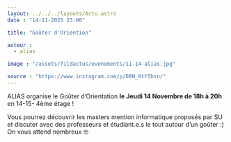 ```yaml
---
layout: ../../../layouts/Actu.astro
date : "14-11-2025 23:00"

title: "Goûter d'Oriention"

auteur :
  - alias

image : "/assets/fildactus/evenements/11-14-alias.jpg"

source : "https://www.instagram.com/p/DBN_8tYIbsn/"
---
```


ALIAS organise le Goûter d’Orientation __le Jeudi 14 Novembre de 18h à 20h__ en 14-15- 4ème étage !

Vous pourrez découvrir les masters mention informatique proposés par SU et discuter avec des professeurs et étudiant.e.s le tout autour d’un goûter :)
On vous attend nombreux 🤓

